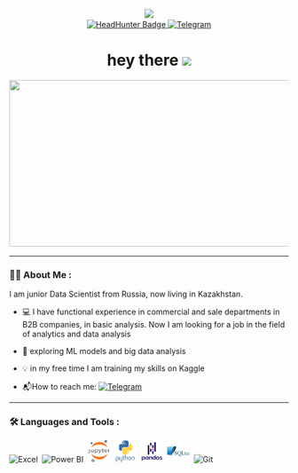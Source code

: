 <div id="header" align="center">
  <img src="https://cdn-icons-png.flaticon.com/512/6729/6729058.png" width="100"/>

<div id="badges">
  <a href="https://hh.kz/resume/2c00354aff07d0b65b0039ed1f413551767471">
    <img src="https://img.shields.io/badge/HeadHunter-red?style=for-the-badge&logo=headhunter&logoColor=white" alt="HeadHunter Badge"/>
  </a>
  <a href="https://t.me/victoriafrfr">
		<img src="https://img.shields.io/badge/Telegram-blue?style=for-the-badge&logo=telegram&logoColor=white" alt="Telegram"/>
	</a>
</div>
<h1>
  hey there
  <img src="https://media.giphy.com/media/hvRJCLFzcasrR4ia7z/giphy.gif" width="30px"/>
</h1>
</div>
<div align="center">
  <img src="https://www.cloudyml.com/wp-content/uploads/2022/06/data-analytics-services-image.gif" width="600" height="300"/>
</div>

---

### :woman_technologist: About Me :
I am junior Data Scientist from Russia, now living in Kazakhstan.

- :computer: I have functional experience in commercial and sale departments in B2B companies, in basic analysis. Now I am looking for a job in the field of analytics and data analysis

- :pencil: exploring ML models and big data analysis

- :bulb: in my free time I am training my skills on Kaggle

- :mailbox_with_mail:How to reach me: [![Telegram](https://img.shields.io/badge/Telegram-blue?style=flat&logo=telegram&logoColor=white)](https://t.me/victoriafrfr)

---

### :hammer_and_wrench: Languages and Tools :
<div>
  <img src="https://findicons.com/files/icons/2795/office_2013_hd/2000/excel.png" title="Excel" alt="Excel" width="40" height="40"/>&nbsp;
    <img src="https://upload.wikimedia.org/wikipedia/commons/thumb/c/cf/New_Power_BI_Logo.svg/630px-New_Power_BI_Logo.svg.png" title="Power BI" alt="Power BI" width="40" height="40"/>&nbsp;
  <img src="https://github.com/devicons/devicon/blob/master/icons/jupyter/jupyter-original-wordmark.svg" title="Jupiter Notebook" alt="Jupiter Notebook" width="40" height="40"/>&nbsp;
  <img src="https://github.com/devicons/devicon/blob/master/icons/python/python-original-wordmark.svg" title="Python" alt="Python" width="40" height="40"/>&nbsp;
  <img src="https://github.com/devicons/devicon/blob/master/icons/pandas/pandas-original-wordmark.svg" title="Pandas" alt="Pandas" width="40" height="40"/>&nbsp;  
  <img src="https://github.com/devicons/devicon/blob/master/icons/sqlite/sqlite-original-wordmark.svg" title="SQL" alt="SQL" width="40" height="40"/>&nbsp;
  <img src="https://cdn.jsdelivr.net/gh/devicons/devicon/icons/git/git-plain.svg" title="Git" alt="Git" width="40" height="40"/>&nbsp;


</div>
